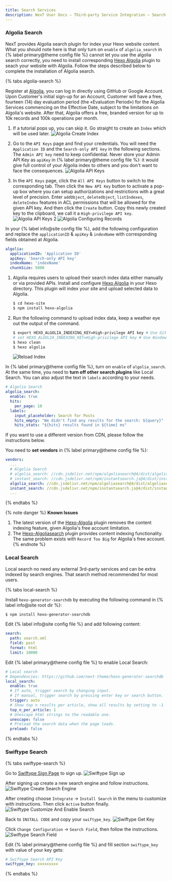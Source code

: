 ```yaml
---
title: Search Services
description: NexT User Docs – Third-party Service Integration – Search Services
---
```


### Algolia Search

NexT provides Algolia search plugin for index your Hexo website content. What you should note here is that only turn on `enable` of `algolia_search` in {% label primary@theme config file %} cannot let you use the algolia search correctly, you need to install corresponding [Hexo Algolia](https://github.com/oncletom/hexo-algolia) plugin to seach your website with Algolia. Follow the steps described below to complete the installation of Algolia search.

{% tabs algolia-search %}
<!-- tab Registration → -->
Register at [Algolia](https://www.algolia.com), you can log in directly using GitHub or Google Account. Upon Customer's initial sign-up for an Account, Customer will have a free, fourteen (14) day evaluation period (the «Evaluation Period») for the Algolia Services commencing on the Effective Date, subject to the limitations on Algolia's website. After that, Algolia offers a free, branded version for up to 10k records and 100k operations per month.
<!-- endtab -->

<!-- tab Algolia Config → -->
1. If a tutorial pops up, you can skip it. Go straight to create an `Index` which will be used later.
![Algolia Create Index](/images/docs/algolia-1.png)

2. Go to the `API Keys` page and find your credentials. You will need the `Application ID` and the `Search-only API key` in the following sections. The `Admin API key` need to keep confidential. Never store your Admin API Key as `apiKey` in {% label primary@theme config file %}: it would give full control of your Algolia index to others and you don't want to face the consequences.
![Algolia API Keys](/images/docs/algolia-2.png)

3. In the `API Keys` page, click the `All API Keys` button to switch to the corresponding tab. Then click the `New API Key` button to activate a pop-up box where you can setup authorizations and restrictions with a great level of precision. Enter `addObject`, `deleteObject`, `listIndexes`, `deleteIndex` features in ACL permissions that will be allowed for the given API key. And then click the `Create` button. Copy this newly created key to the clipboard, we call it a `High-privilege API key`.
![Algolia API Keys 2](/images/docs/algolia-3.png)
![Algolia Configuring Records](/images/docs/algolia-4.png)
<!-- endtab -->

<!-- tab Hexo Config → -->
In your {% label info@site config file %}, add the following configuration and replace the `applicationID` & `apiKey` & `indexName` with corresponding fields obtained at Algolia.
```yml hexo/_config.yml
algolia:
  applicationID: 'Application ID'
  apiKey: 'Search-only API key'
  indexName: 'indexName'
  chunkSize: 5000
```
<!-- endtab -->

<!-- tab Algolia Module → -->
1. Algolia requires users to upload their search index data either manually or via provided APIs. Install and configure [Hexo Algolia](https://github.com/oncletom/hexo-algolia) in your Hexo directory. This plugin will index your site and upload selected data to Algolia.

    ```bash
    $ cd hexo-site
    $ npm install hexo-algolia
    ```

2. Run the following command to upload index data, keep a weather eye out the output of the command.

    ```bash
    $ export HEXO_ALGOLIA_INDEXING_KEY=High-privilege API key # Use Git Bash
    # set HEXO_ALGOLIA_INDEXING_KEY=High-privilege API key # Use Windows command line
    $ hexo clean
    $ hexo algolia
    ```

    ![Reload Index](/images/docs/algolia-5.png)
<!-- endtab -->

<!-- tab NexT Config -->
In {% label primary@theme config file %}, turn on `enable` of `algolia_search`. At the same time, you need to **turn off other search plugins** like Local Search. You can also adjust the text in `labels` according to your needs.
```yml next/_config.yml
# Algolia Search
algolia_search:
  enable: true
  hits:
    per_page: 10
  labels:
    input_placeholder: Search for Posts
    hits_empty: "We didn't find any results for the search: ${query}"
    hits_stats: "${hits} results found in ${time} ms"
```

If you want to use a different version from CDN, please follow the instructions below.

You need to **set vendors** in {% label primary@theme config file %}:
```yml next/_config.yml
vendors:
  ...
  # Algolia Search
  # algolia_search: //cdn.jsdelivr.net/npm/algoliasearch@4/dist/algoliasearch-lite.umd.js
  # instant_search: //cdn.jsdelivr.net/npm/instantsearch.js@4/dist/instantsearch.production.min.js
  algolia_search: //cdn.jsdelivr.net/npm/algoliasearch@4/dist/algoliasearch-lite.umd.js
  instant_search: //cdn.jsdelivr.net/npm/instantsearch.js@4/dist/instantsearch.production.min.js
  ...
```
<!-- endtab -->
{% endtabs %}

{% note danger %}
**Known Issues**

1. The latest version of the [Hexo-Algolia](https://github.com/oncletom/hexo-algolia) plugin removes the content indexing feature, given Algolia's free account limitation.
2. The [Hexo-Algoliasearch](https://github.com/LouisBarranqueiro/hexo-algoliasearch) plugin provides content indexing functionality. The same problem exists with `Record Too Big` for Algolia's free account.
{% endnote %}

### Local Search

Local search no need any external 3rd-party services and can be extra indexed by search engines. That search method recommended for most users.

{% tabs local-search %}
<!-- tab Installation → -->
Install `hexo-generator-searchdb` by executing the following command in {% label info@site root dir %}:
```bash
$ npm install hexo-generator-searchdb
```
<!-- endtab -->

<!-- tab Hexo Config → -->
Edit {% label info@site config file %} and add following content:
```yml hexo/_config.yml
search:
  path: search.xml
  field: post
  format: html
  limit: 10000
```
<!-- endtab -->

<!-- tab NexT Config -->
Edit {% label primary@theme config file %} to enable Local Search:
```yml next/_config.yml
# Local search
# Dependencies: https://github.com/next-theme/hexo-generator-searchdb
local_search:
  enable: true
  # If auto, trigger search by changing input.
  # If manual, trigger search by pressing enter key or search button.
  trigger: auto
  # Show top n results per article, show all results by setting to -1
  top_n_per_article: 1
  # Unescape html strings to the readable one.
  unescape: false
  # Preload the search data when the page loads.
  preload: false
```
<!-- endtab -->
{% endtabs %}

### Swiftype Search

{% tabs swiftype-search %}
<!-- tab Sign up → -->
Go to [Swiftype Sign Page](https://swiftype.com/users/sign_up) to sign up.
![Swiftype Sign up](/images/docs/swiftype-1.png)
<!-- endtab -->

<!-- tab Create Search Engine → -->
After signing up create a new search engine and follow instructions.
![Swiftype Create Search Engine](/images/docs/swiftype-2.png)
<!-- endtab -->

<!-- tab Customize and Enable Search → -->
After creating choose `Integrate` → `Install Search` in the menu to customize with instructions. Then click `Active` button finally.
![Swiftype Customize And Enable Search](/images/docs/swiftype-3.png)
<!-- endtab -->

<!-- tab Get Key → -->
Back to `INSTALL CODE` and copy your `swiftype_key`.
![Swiftype Get Key](/images/docs/swiftype-4.png)
<!-- endtab -->

<!-- tab Search Field → -->
Click `Change Configuration` → `Search Field`, then follow the instructions.
![Swiftype Search Field](/images/docs/swiftype-5.png)
<!-- endtab -->

<!-- tab NexT Config -->
Edit {% label primary@theme config file %} and fill section `swiftype_key` with value of your key gets:
```yml next/_config.yml
# Swiftype Search API Key
swiftype_key: xxxxxxxxx
```
<!-- endtab -->
{% endtabs %}
